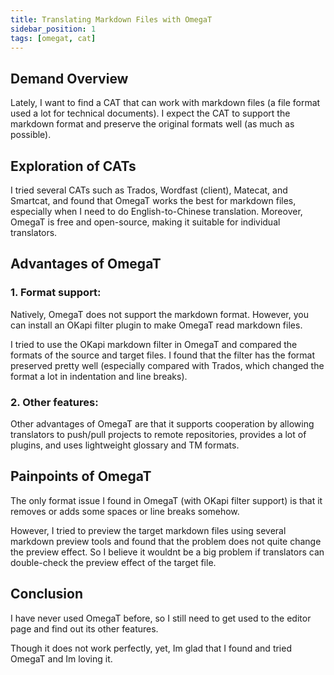 ```yaml
---
title: Translating Markdown Files with OmegaT
sidebar_position: 1
tags: [omegat, cat]
---
```


## Demand Overview

Lately, I want to find a CAT that can work with markdown files (a file format used a lot for technical documents). I expect the CAT to support the markdown format and preserve the original formats well (as much as possible).

## Exploration of CATs

I tried several CATs such as Trados, Wordfast (client), Matecat, and Smartcat, and found that OmegaT works the best for markdown files, especially when I need to do English-to-Chinese translation. Moreover, OmegaT is free and open-source, making it suitable for individual translators.

## Advantages of OmegaT

### 1. Format support:

Natively, OmegaT does not support the markdown format. However, you can install an OKapi filter plugin to make OmegaT read markdown files.

I tried to use the OKapi markdown filter in OmegaT and compared the formats of the source and target files. I found that the filter has the format preserved pretty well (especially compared with Trados, which changed the format a lot in indentation and line breaks).

### 2. Other features:

Other advantages of OmegaT are that it supports cooperation by allowing translators to push/pull projects to remote repositories, provides a lot of plugins, and uses lightweight glossary and TM formats.

## Painpoints of OmegaT

The only format issue I found in OmegaT (with OKapi filter support) is that it removes or adds some spaces or line breaks somehow.

However, I tried to preview the target markdown files using several markdown preview tools and found that the problem does not quite change the preview effect. So I believe it wouldnt be a big problem if translators can double-check the preview effect of the target file.

## Conclusion

I have never used OmegaT before, so I still need to get used to the editor page and find out its other features.

Though it does not work perfectly, yet, Im glad that I found and tried OmegaT and Im loving it.